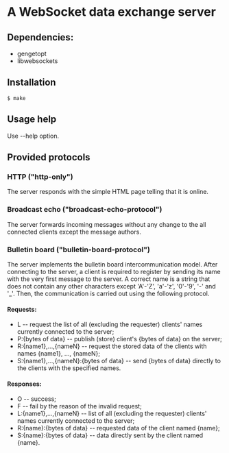 # A WebSocket data exchange server

## Dependencies:

* gengetopt
* libwebsockets

## Installation

```
$ make
```

## Usage help

Use --help option.

## Provided protocols

### HTTP ("http-only")

The server responds with the simple HTML page telling that it is online.

### Broadcast echo ("broadcast-echo-protocol")

The server forwards incoming messages without any change to the all connected clients
except the message authors.

### Bulletin board ("bulletin-board-protocol")

The server implements the bulletin board intercommunication model.
After connecting to the server, a client is required to register by sending
its name with the very first message to the server. A correct name is a string
that does not contain any other characters except 'A'-'Z', 'a'-'z', '0'-'9', '-' and '\_'.
Then, the communication is carried out using the following protocol.

#### Requests:

* L -- request the list of all (excluding the requester) clients' names currently connected to the server;
* P:{bytes of data} -- publish (store) client's {bytes of data} on the server;
* R:{name1},...,{nameN} -- request the stored data of the clients with names {name1}, ..., {nameN};
* S:{name1},...,{nameN}:{bytes of data} -- send {bytes of data} directly to the clients with the specified names.

#### Responses:

* O -- success;
* F -- fail by the reason of the invalid request;
* L:{name1},...,{nameN} -- list of all (excluding the requester) clients' names currently connected to the server;
* R:{name}:{bytes of data} -- requested data of the client named {name};
* S:{name}:{bytes of data} -- data directly sent by the client named {name}.

